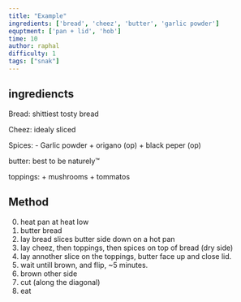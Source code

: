 ```yaml
---
title: "Example"
ingredients: ['bread', 'cheez', 'butter', 'garlic powder']
equptment: ['pan + lid', 'hob']
time: 10
author: raphal
difficulty: 1
tags: ["snak"]
---
```


## ingrediencts

Bread: shittiest tosty bread

Cheez: idealy sliced 

Spices:
	- Garlic powder
	+ origano (op)
	+ black peper (op)

butter: best to be naturely™ 


toppings:
	+ mushrooms
	+ tommatos

## Method

0. heat pan at heat low
1. butter bread
2. lay bread slices butter side down on a hot pan
3. lay cheez, then toppings, then spices on top of bread (dry side)
4. lay annother slice on the toppings, butter face up and close lid.
5. wait untill brown, and flip, ~5 minutes.
6. brown other side
7. cut (along the diagonal)
8. eat
